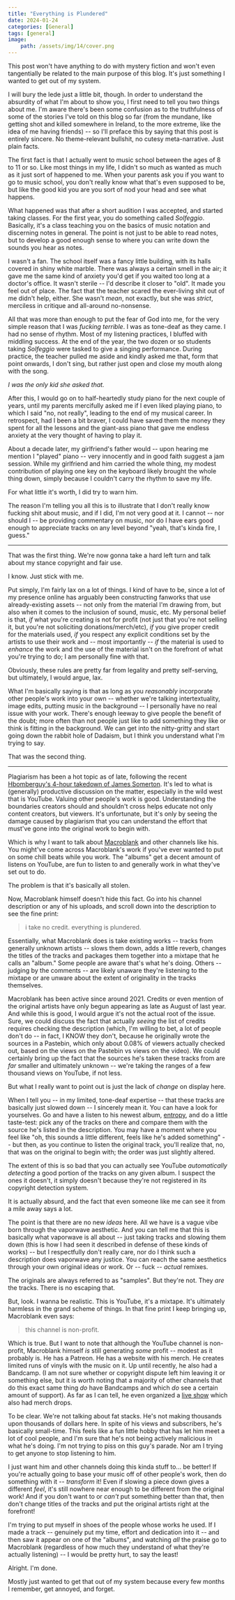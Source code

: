 ```yaml
---
title: "Everything is Plundered"
date: 2024-01-24
categories: [General]
tags: [general]
image: 
    path: /assets/img/14/cover.png
---
```


This post won't have anything to do with mystery fiction and won't even tangentially be related to the main purpose of this blog. It's just something I wanted to get out of my system.

I will bury the lede just a little bit, though. In order to understand the absurdity of what I'm about to show you, I first need to tell you two things about me. I'm aware there's been some confusion as to the truthfulness of some of the stories I've told on this blog so far (from the mundane, like getting shot and killed somewhere in Ireland, to the more extreme, like the idea of me having friends) -- so I'll preface this by saying that this post is entirely sincere. No theme-relevant bullshit, no cutesy meta-narrative. Just plain facts.

The first fact is that I actually went to music school between the ages of 8 to 11 or so. Like most things in my life, I didn't so much as wanted as much as it just sort of happened to me. When your parents ask you if you want to go to music school, you don't really know what that's even supposed to be, but like the good kid you are you sort of nod your head and see what happens.

What happened was that after a short audition I was accepted, and started taking classes. For the first year, you do something called *Solfeggio*. Basically, it's a class teaching you on the basics of music notation and discerning notes in general. The point is not just to be able to read notes, but to develop a good enough sense to where you can write down the sounds you hear as notes.

I wasn't a fan. The school itself was a fancy little building, with its halls covered in shiny white marble. There was always a certain smell in the air; it gave me the same kind of anxiety you'd get if you waited too long at a doctor's office. It wasn't sterile -- I'd describe it closer to "old". It made you feel out of place. The fact that the teacher scared the ever-living shit out of me didn't help, either. She wasn't *mean*, not exactly, but she was *strict*, merciless in critique and all-around no-nonsense. 

All that was more than enough to put the fear of God into me, for the very simple reason that I was *fucking terrible*. I was as tone-deaf as they came. I had no sense of rhythm. Most of my listening practices, I bluffed with middling success. At the end of the year, the two dozen or so students taking *Solfeggio* were tasked to give a singing performance. During practice, the teacher pulled me aside and kindly asked me that, form that point onwards, I don't sing, but rather just open and close my mouth along with the song.

*I was the only kid she asked that.*

After this, I would go on to half-heartedly study piano for the next couple of years, until my parents mercifully asked me if I even liked playing piano, to which I said "no, not really", leading to the end of my musical career. In retrospect, had I been a bit braver, I could have saved them the money they spent for all the lessons and the giant-ass piano that gave me endless anxiety at the very thought of having to play it.

About a decade later, my girlfriend's father would -- upon hearing me mention I "played" piano -- very innocently and in good faith suggest a jam session. While my girlfriend and him carried the whole thing, my modest contribution of playing one key on the keyboard likely brought the whole thing down, simply because I couldn't carry the rhythm to save my life.

For what little it's worth, I did try to warn him.

The reason I'm telling you all this is to illustrate that I don't really know fucking shit about music, and if I did, I'm not very good at it. I cannot -- nor should I -- be providing commentary on music, nor do I have ears good enough to appreciate tracks on any level beyond "yeah, that's kinda fire, I guess."

---

That was the first thing. We're now gonna take a hard left turn and talk about my stance copyright and fair use.

I know. Just stick with me.

Put simply, I'm fairly lax on a lot of things. I kind of have to be, since a lot of my presence online has arguably been constructing fanworks that use already-existing assets -- not only from the material I'm drawing from, but also when it comes to the inclusion of sound, music, etc. My personal belief is that, *if* what you're creating is not for profit (not just that you're not selling it, but you're not soliciting donations/merch/etc), *if* you give proper credit for the materials used, *if* you respect any explicit conditions set by the artists to use their work and -- most importantly -- *if* the material is used to *enhance* the work and the use of the material isn't on the forefront of what you're trying to do; I am personally fine with that.

Obviously, these rules are pretty far from legality and pretty self-serving, but ultimately, I would argue, lax.

What I'm basically saying is that as long as you *reasonably* incorporate other people's work into your own -- whether we're talking intertextuality, image edits, putting music in the background -- I personally have no real issue with your work. There's enough leeway to give people the benefit of the doubt; more often than not people just like to add something they like or think is fitting in the background. We can get into the nitty-gritty and start going down the rabbit hole of Dadaism, but I think you understand what I'm trying to say.

That was the second thing.

---

Plagiarism has been a hot topic as of late, following the recent [Hbomberguy's 4-hour takedown of James Somerton](https://www.youtube.com/watch?v=yDp3cB5fHXQ). It's led to what is (generally) productive discussion on the matter, especially in the wild west that is YouTube. Valuing other people's work is good. Understanding the boundaries creators should and shouldn't cross helps educate not only content creators, but viewers. It's unfortunate, but it's only by seeing the damage caused by plagiarism that you can understand the effort that must've gone into the original work to begin with.

Which is why I want to talk about [Macroblank](https://www.youtube.com/@Macroblank) and other channels like his. You might've come across Macroblank's work if you've ever wanted to put on some chill beats while you work. The "albums" get a decent amount of listens on YouTube, are fun to listen to and generally work in what they've set out to do.

The problem is that it's basically all stolen.

Now, Macroblank himself doesn't hide this fact. Go into his channel description or any of his uploads, and scroll down into the description to see the fine print:

> i take no credit. everything is plundered.

Essentially, what Macroblank does is take existing works -- tracks from generally unknown artists -- slows them down, adds a little reverb, changes the titles of the tracks and packages them together into a mixtape that he calls an "album." Some people are aware that's what he's doing. Others -- judging by the comments -- are likely unaware they're listening to the mixtape or are unware about the extent of originality in the tracks themselves.

Macroblank has been active since around 2021. Credits or even mention of the original artists have only begun appearing as late as August of last year. And while this is good, I would argue it's not the actual root of the issue. Sure, we could discuss the fact that actually *seeing* the list of credits requires checking the description (which, I'm willing to bet, a lot of people don't do -- in fact, I KNOW they don't, because he originally wrote the sources in a Pastebin, which only about 0.08% of viewers actually checked out, based on the views on the Pastebin vs views on the video). We could certainly bring up the fact that the sources he's taken these tracks from are *far* smaller and ultimately unknown -- we're taking the ranges of a few thousand views on YouTube, if not less.

But what I really want to point out is just the lack of *change* on display here.

When I tell you -- in my limited, tone-deaf expertise -- that these tracks are basically just slowed down -- I sincerely mean it. You can have a look for yourselves. Go and have a listen to his newest album, [entropy](https://www.youtube.com/watch?v=vGIH36xQgOo), and do a little taste-test: pick any of the tracks on there and compare them with the source he's listed in the description. You may have a moment where you feel like "oh, this sounds a little different, feels like he's added something" -- but then, as you continue to listen the original track, you'll realize that, no, that was on the original to begin with; the order was just slightly altered.

The extent of this is so bad that you can actually see YouTube *automatically detecting* a good portion of the tracks on any given album. I suspect the ones it doesn't, it simply doesn't because they're not registered in its copyright detection system.

It is actually absurd, and the fact that even someone like me can see it from a mile away says a lot.

The point is that there are no new *ideas* here. All we have is a vague vibe born through the vaporwave aesthetic. And you can tell me that this is basically what vaporwave is all about -- just taking tracks and slowing them down (this is how I had seen it described in defense of these kinds of works) -- but I respectfully don't really care, nor do I think such a description does vaporwave any justice. You can reach the same aesthetics through your own original ideas or work. Or -- fuck -- *actual* remixes.

The originals are always referred to as "samples". But they're not. They *are* the tracks. There is no escaping that.

But, look. I wanna be realistic. This is YouTube, it's a mixtape. It's ultimately harmless in the grand scheme of things. In that fine print I keep bringing up, Macroblank even says:

> this channel is non-profit. 

Which is true. But I want to note that although the YouTube channel is non-profit, Macroblank himself *is* still generating *some* profit -- modest as it probably is. He has a Patreon. He has a website with his merch. He creates limited runs of vinyls with the music on it. Up until recently, he also had a Bandcamp. (I am not sure whether or copyright dispute left him leaving it or something else, but it is worth noting that a majority of other channels that do this exact same thing *do* have Bandcamps and which *do* see a certain amount of support). As far as I can tell, he even organized a [live show](https://x.com/macroblank/status/1745034022328119718?s=20) which also had merch drops.

To be clear. We're not talking about fat stacks. He's not making thousands upon thousands of dollars here. In spite of his views and subscribers, he's basically small-time. This feels like a fun little hobby that has let him meet a lot of cool people, and I'm sure that he's not being actively malicious in what he's doing. I'm not trying to piss on this guy's parade. Nor am I trying to get anyone to stop listening to him.

I just want him and other channels doing this kinda stuff to... be better! If you're actually going to base your music off of other people's work, then do something with it -- *transform* it! Even if slowing a piece down gives a different *feel*, it's still nowhere near enough to be different from the original work! And if you don't want to or *can't* put something better than that, then don't change titles of the tracks and put the original artists right at the forefront!

I'm trying to put myself in shoes of the people whose works he used. If I made a track -- genuinely put my time, effort and dedication into it -- and then saw it appear on one of the "albums", and watching *all* the praise go to Macroblank (regardless of how much they understand of what they're actually listening) -- I would be pretty hurt, to say the least!

Alright. I'm done.

Mostly just wanted to get that out of my system because every few months I remember, get annoyed, and forget.
